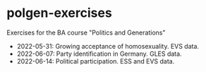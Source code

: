 # polgen-exercises
Exercises for the BA course "Politics and Generations"

- 2022-05-31: Growing acceptance of homosexuality. EVS data.
- 2022-06-07: Party identification in Germany. GLES data.
- 2022-06-14: Political participation. ESS and EVS data.
